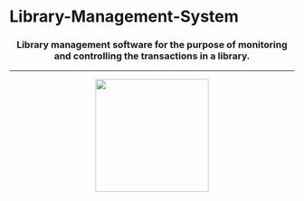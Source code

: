 # Library-Management-System

<h3 align="center">Library management software for the purpose of monitoring and controlling the transactions in a library.</h3><hr>
<div align="center">
  <img height="200" src="https://github.com/moulik10sharma/Library-Management-System/assets/92577073/f0079cd7-276b-4130-b0fc-7a1a3115e2d9"/>
</div>
